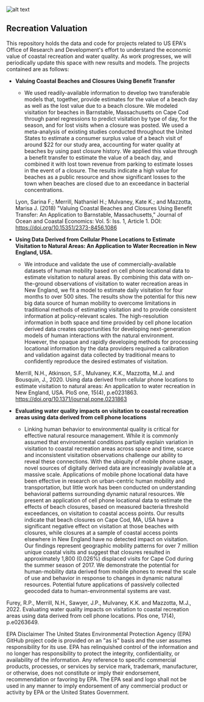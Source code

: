 ![alt text](https://github.com/USEPA/Recreation_Benefits/blob/master/epa_logo_large.png?raw=true) 
 ## Recreation Valuation 

This repository holds the data and code for projects related to US EPA's Office of Research and Development's effort to understand the economic value of coastal recreation and water quality. As work progresses, we will periodically update this space with new results and models. The projects contained are as follows:

- **Valuing Coastal Beaches and Closures Using Benefit Transfer**
  * We used readily-available information to develop two transferable models that, together, provide estimates for the value of a beach day as well as the lost value due to a beach closure. We modeled visitation for beaches in Barnstable, Massachusetts on Cape Cod through panel regressions to predict visitation by type of day, for the season, and for lost visits when a closure was posted. We used a meta-analysis of existing studies conducted throughout the United States to estimate a consumer surplus value of a beach visit of around $22 for our study area, accounting for water quality at beaches by using past closure history. We applied this value through a benefit transfer to estimate the value of a beach day, and combined it with lost town revenue from parking to estimate losses in the event of a closure. The results indicate a high value for beaches as a public resource and show significant losses to the town when beaches are closed due to an exceedance in bacterial concentrations. 
  
  Lyon, Sarina F.; Merrill, Nathaniel H.; Mulvaney, Kate K.; and Mazzotta, Marisa J. (2018) "Valuing Coastal Beaches and Closures Using Benefit Transfer: An Application to Barnstable, Massachusetts," Journal of Ocean and Coastal Economics: Vol. 5: Iss. 1, Article 1. 
DOI: https://doi.org/10.15351/2373-8456.1086


- **Using Data Derived from Cellular Phone Locations to Estimate Visitation to Natural Areas: An Application to Water Recreation in New England, USA.**
  * We introduce and validate the use of commercially-available datasets of human mobility based on cell phone locational data to estimate visitation to natural areas. By combining this data with on-the-ground observations of visitation to water recreation areas in New England, we fit a model to estimate daily visitation for four months to over 500 sites. The results show the potential for this new big data source of human mobility to overcome limitations in traditional methods of estimating visitation and to provide consistent information at policy-relevant scales. The high-resolution information in both space and time provided by cell phone location derived data creates opportunities for developing next-generation models of human interactions with the natural environment. However, the opaque and rapidly developing methods for processing locational information by the data providers required a calibration and validation against data collected by traditional means to confidently reproduce the desired estimates of visitation. 
  
  Merrill, N.H., Atkinson, S.F., Mulvaney, K.K., Mazzotta, M.J. and Bousquin, J., 2020. Using data derived from cellular phone locations to estimate visitation to natural areas: An application to water recreation in New England, USA. PloS one, 15(4), p.e0231863. https://doi.org/10.1371/journal.pone.0231863

- **Evaluating water quality impacts on visitation to coastal recreation areas using data derived from cell phone locations**
  * Linking human behavior to environmental quality is critical for effective natural resource management. While it is commonly assumed that environmental conditions partially explain variation in visitation to coastal recreation areas across space and time, scarce and inconsistent visitation observations challenge our ability to reveal these connections. With the ubiquity of mobile phone usage, novel sources of digitally derived data are increasingly available at a massive scale. Applications of mobile phone locational data have been effective in research on urban-centric human mobility and transportation, but little work has been conducted on understanding behavioral patterns surrounding dynamic natural resources. We present an application of cell phone locational data to estimate the effects of beach closures, based on measured bacteria threshold exceedances, on visitation to coastal access points. Our results indicate that beach closures on Cape Cod, MA, USA have a significant negative effect on visitation at those beaches with closures, while closures at a sample of coastal access points elsewhere in New England have no detected impact on visitation. Our findings represent geographic mobility patterns for over 7 million unique coastal visits and suggest that closures resulted in approximately 1,800 (0.026%) displaced visits for Cape Cod during the summer season of 2017. We demonstrate the potential for human-mobility data derived from mobile phones to reveal the scale of use and behavior in response to changes in dynamic natural resources. Potential future applications of passively collected geocoded data to human-environmental systems are vast.
 
Furey, R.P., Merrill, N.H., Sawyer, J.P., Mulvaney, K.K. and Mazzotta, M.J., 2022. Evaluating water quality impacts on visitation to coastal recreation areas using data derived from cell phone locations. Plos one, 17(4), p.e0263649.
  
  


EPA Disclaimer
The United States Environmental Protection Agency (EPA) GitHub project code is provided on an "as is" basis and the user assumes responsibility for its use. EPA has relinquished control of the information and no longer has responsibility to protect the integrity, confidentiality, or availability of the information. Any reference to specific commercial products, processes, or services by service mark, trademark, manufacturer, or otherwise, does not constitute or imply their endorsement, recommendation or favoring by EPA. The EPA seal and logo shall not be used in any manner to imply endorsement of any commercial product or activity by EPA or the United States Government.
